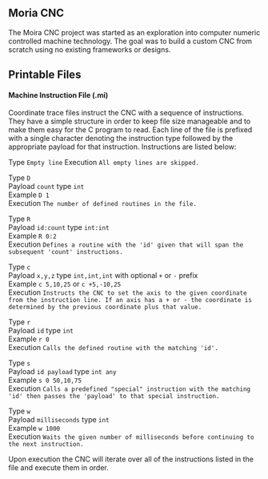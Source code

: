 ## Moria CNC
The Moira CNC project was started as an exploration into computer numeric controlled machine technology. The goal was to build a custom CNC from scratch using no existing frameworks or designs.

## Printable Files

#### Machine Instruction File (.mi)
Coordinate trace files instruct the CNC with a sequence of instructions. They have a simple structure in order to keep file size manageable and to make them easy for the C program to read. Each line of the file is prefixed with a single character denoting the instruction type followed by the appropriate payload for that instruction. Instructions are listed below:

Type `Empty line`
Execution `All empty lines are skipped.`

Type `D`  
Payload `count` type `int`  
Example `D 1`  
Execution `The number of defined routines in the file.`

Type `R`  
Payload `id:count` type `int:int`  
Example `R 0:2`  
Execution `Defines a routine with the 'id' given that will span the subsequent 'count' instructions.`

Type `c`  
Payload `x,y,z` type `int,int,int` with optional `+` or `-` prefix  
Example `c 5,10,25` or `c +5,-10,25`  
Execution `Instructs the CNC to set the axis to the given coordinate from the instruction line. If an axis has a + or - the coordinate is determined by the previous coordinate plus that value.`

Type `r`  
Payload `id` type `int`  
Example `r 0`  
Execution `Calls the defined routine with the matching 'id'.`

Type `s`  
Payload `id payload` type `int any`  
Example `s 0 50,10,75`  
Execution `Calls a predefined "special" instruction with the matching 'id' then passes the 'payload' to that special instruction.`

Type `w`  
Payload `milliseconds` type `int`  
Example `w 1000`  
Execution `Waits the given number of milliseconds before continuing to the next instruction.`

Upon execution the CNC will iterate over all of the instructions listed in the file and execute them in order.

